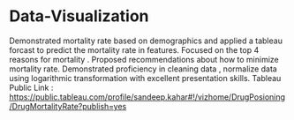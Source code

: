 # Data-Visualization
Demonstrated mortality rate based on demographics and applied a tableau forcast to predict the mortality rate in features. Focused on the top 4 reasons for mortality . Proposed recommendations about how to minimize mortality rate. Demonstrated proficiency in cleaning data , normalize data using logarithmic transformation with excellent presentation skills.
Tableau Public Link : https://public.tableau.com/profile/sandeep.kahar#!/vizhome/DrugPosioning/DrugMortalityRate?publish=yes
